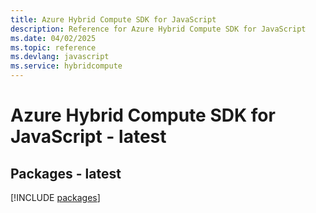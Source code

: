 ```yaml
---
title: Azure Hybrid Compute SDK for JavaScript
description: Reference for Azure Hybrid Compute SDK for JavaScript
ms.date: 04/02/2025
ms.topic: reference
ms.devlang: javascript
ms.service: hybridcompute
---
```

# Azure Hybrid Compute SDK for JavaScript - latest
## Packages - latest
[!INCLUDE [packages](hybrid-compute-index.md)]